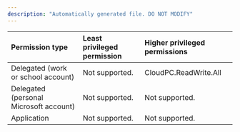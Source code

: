 ```yaml
---
description: "Automatically generated file. DO NOT MODIFY"
---
```


|Permission type|Least privileged permission|Higher privileged permissions|
|:---|:---|:---|
|Delegated (work or school account)|Not supported.|CloudPC.ReadWrite.All|
|Delegated (personal Microsoft account)|Not supported.|Not supported.|
|Application|Not supported.|Not supported.|

